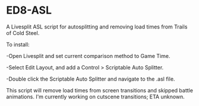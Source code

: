 # ED8-ASL
A Livesplit ASL script for autosplitting and removing load times from Trails of Cold Steel.

To install:

-Open Livesplit and set current comparison method to Game Time.

-Select Edit Layout, and add a Control > Scriptable Auto Splitter.

-Double click the Scriptable Auto Splitter and navigate to the .asl file.

This script will remove load times from screen transitions and skipped battle animations. I'm currently working on cutscene
transitions; ETA unknown.
